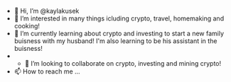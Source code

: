 - 👋 Hi, I’m @kaylakusek
- 👀 I’m interested in many things icluding crypto, travel, homemaking and cooking!
- 🌱 I’m currently learning about crypto and investing to start a new family buisness with my husband! I'm also learning to be his assistant in the buisness!
- - 💞️ I’m looking to collaborate on crypto, investing and mining crypto!
- 📫 How to reach me ...

<!---
kaylakusek/kaylakusek is a ✨ special ✨ repository because its `README.md` (this file) appears on your GitHub profile.
You can click the Preview link to take a look at your changes.
--->
